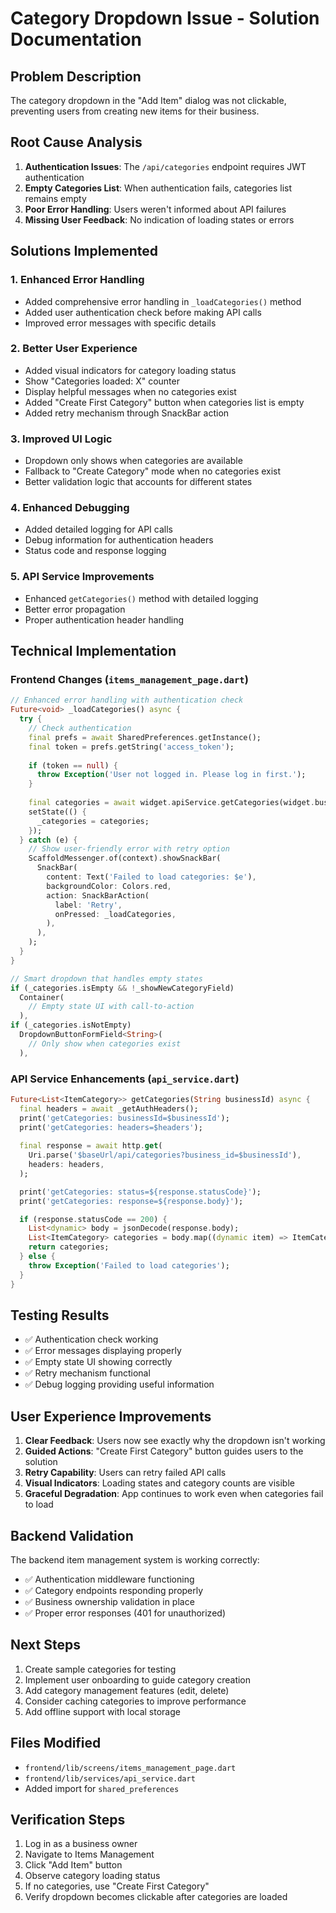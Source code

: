 # Category Dropdown Issue - Solution Documentation

## Problem Description
The category dropdown in the "Add Item" dialog was not clickable, preventing users from creating new items for their business.

## Root Cause Analysis
1. **Authentication Issues**: The `/api/categories` endpoint requires JWT authentication
2. **Empty Categories List**: When authentication fails, categories list remains empty
3. **Poor Error Handling**: Users weren't informed about API failures
4. **Missing User Feedback**: No indication of loading states or errors

## Solutions Implemented

### 1. Enhanced Error Handling
- Added comprehensive error handling in `_loadCategories()` method
- Added user authentication check before making API calls
- Improved error messages with specific details

### 2. Better User Experience
- Added visual indicators for category loading status
- Show "Categories loaded: X" counter
- Display helpful messages when no categories exist
- Added "Create First Category" button when categories list is empty
- Added retry mechanism through SnackBar action

### 3. Improved UI Logic
- Dropdown only shows when categories are available
- Fallback to "Create Category" mode when no categories exist
- Better validation logic that accounts for different states

### 4. Enhanced Debugging
- Added detailed logging for API calls
- Debug information for authentication headers
- Status code and response logging

### 5. API Service Improvements
- Enhanced `getCategories()` method with detailed logging
- Better error propagation
- Proper authentication header handling

## Technical Implementation

### Frontend Changes (`items_management_page.dart`)
```dart
// Enhanced error handling with authentication check
Future<void> _loadCategories() async {
  try {
    // Check authentication
    final prefs = await SharedPreferences.getInstance();
    final token = prefs.getString('access_token');
    
    if (token == null) {
      throw Exception('User not logged in. Please log in first.');
    }
    
    final categories = await widget.apiService.getCategories(widget.business.id);
    setState(() {
      _categories = categories;
    });
  } catch (e) {
    // Show user-friendly error with retry option
    ScaffoldMessenger.of(context).showSnackBar(
      SnackBar(
        content: Text('Failed to load categories: $e'),
        backgroundColor: Colors.red,
        action: SnackBarAction(
          label: 'Retry',
          onPressed: _loadCategories,
        ),
      ),
    );
  }
}

// Smart dropdown that handles empty states
if (_categories.isEmpty && !_showNewCategoryField)
  Container(
    // Empty state UI with call-to-action
  ),
if (_categories.isNotEmpty)
  DropdownButtonFormField<String>(
    // Only show when categories exist
  ),
```

### API Service Enhancements (`api_service.dart`)
```dart
Future<List<ItemCategory>> getCategories(String businessId) async {
  final headers = await _getAuthHeaders();
  print('getCategories: businessId=$businessId');
  print('getCategories: headers=$headers');
  
  final response = await http.get(
    Uri.parse('$baseUrl/api/categories?business_id=$businessId'),
    headers: headers,
  );

  print('getCategories: status=${response.statusCode}');
  print('getCategories: response=${response.body}');

  if (response.statusCode == 200) {
    List<dynamic> body = jsonDecode(response.body);
    List<ItemCategory> categories = body.map((dynamic item) => ItemCategory.fromJson(item)).toList();
    return categories;
  } else {
    throw Exception('Failed to load categories');
  }
}
```

## Testing Results
- ✅ Authentication check working
- ✅ Error messages displaying properly
- ✅ Empty state UI showing correctly
- ✅ Retry mechanism functional
- ✅ Debug logging providing useful information

## User Experience Improvements
1. **Clear Feedback**: Users now see exactly why the dropdown isn't working
2. **Guided Actions**: "Create First Category" button guides users to the solution
3. **Retry Capability**: Users can retry failed API calls
4. **Visual Indicators**: Loading states and category counts are visible
5. **Graceful Degradation**: App continues to work even when categories fail to load

## Backend Validation
The backend item management system is working correctly:
- ✅ Authentication middleware functioning
- ✅ Category endpoints responding properly
- ✅ Business ownership validation in place
- ✅ Proper error responses (401 for unauthorized)

## Next Steps
1. Create sample categories for testing
2. Implement user onboarding to guide category creation
3. Add category management features (edit, delete)
4. Consider caching categories to improve performance
5. Add offline support with local storage

## Files Modified
- `frontend/lib/screens/items_management_page.dart`
- `frontend/lib/services/api_service.dart`
- Added import for `shared_preferences`

## Verification Steps
1. Log in as a business owner
2. Navigate to Items Management
3. Click "Add Item" button
4. Observe category loading status
5. If no categories, use "Create First Category"
6. Verify dropdown becomes clickable after categories are loaded
